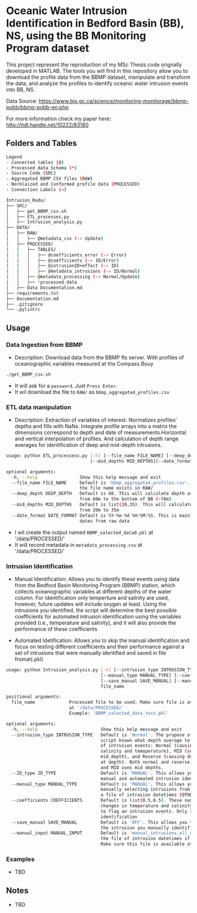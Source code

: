 # Oceanic Water Intrusion Identification in Bedford Basin (BB), NS, using the BB Monitoring Program dataset

This project represent the reproduction of my MSc Thesis code orignally developed in MATLAB. The tools you will
find in this repository allow you to download the 
profile data from the BBMP dataset, manipulate and transform the data, and analyze the profiles to identify
oceanic water intrusion events into BB, NS. 

Data Source: https://www.bio.gc.ca/science/monitoring-monitorage/bbmp-pobb/bbmp-pobb-en.php

For more information check my paper here: http://hdl.handle.net/10222/83180

## Folders and Tables

```bash
Legend
- Connected tables (@)
- Processed data Schema (*)
- Source Code (SRC)
- Aggregated BBMP CSV files (RAW)
- Normlaized and Conformed profile data (PROCESSED)
- Connection Labels (→)

Intrusion_Redo/
├── SRC/
│   ├── get_BBMP_csv.sh
│   ├── ETL_processes.py
│   ├── Intrusion_analysis.py
├── DATA/
│   ├── RAW/
|   │   ├── @metadata_csv (-> Update)
│   ├── PROCESSED/
|   │   ├── TABLES/
|   |   │   ├── @coefficients_error (-> Error)
|   |   │   ├── @coefficients (-> ID/Error)
|   |   │   ├── @intrusionID+effect (-> ID)
|   |   │   ├── @metadata_intrusions (-> ID/Normal)
|   │   ├── @metadata_processing (-> Normal/Update)
|   │   ├── *processed_data
│   ├── Data Documentation.md
├── requirements.txt
├── Documentation.md
├── .gitignore
└── .pylintrc
```

## Usage

### Data Ingestion from BBMP
- Description: Download data from the BBMP fts server. With profiles of oceanographic variables measured at the Compass Bouy

```bash
./get_BBMP_csv.sh
```

- It will ask for a `password`. Just `Press Enter`.
- It wil download the file to `RAW/` as `bbmp_aggregated_profiles.csv`

### ETL data manipulation
- Description: Extraction of variables of interest. Normalizes profiles’ depths and fills with NaNs. Integrate profile arrays into a matrix the dimensions correspond to depth and date of measurements.Horizontal and vertical interpolation of profiles. And calculation of depth range averages for identification of deep and mid-depth intrusions.

```bash
usage: python ETL_processess.py [-h] [--file_name FILE_NAME] [--deep_depth DEEP_DEPTH] 
                                [--mid_depths MID_DEPTHS][--date_format DATE_FORMAT] 

optional arguments:
  -h, --help                Show this help message and exit
  --file_name FILE_NAME     Default is 'bbmp_aggregated_profiles.csv'. Make sure
                            the file name exists in RAW/
  --deep_depth DEEP_DEPTH   Default is 60. This will calculate depth averages
                            from 60m to the bottom of BB (~70m) 
  --mid_depths MID_DEPTHS   Default is list(20,35). This will calculate depth averages
                            from 20m to 35m
  --date_format DATE_FORMAT Default is %Y-%m-%d %H:%M:%S. This is mainly used to read
                            dates from raw data
```

- I wil create the output named `BBMP_salected_data0.pkl` at '/data/PROCESSED/'
- It will record metadata in `metadata_processing.csv` at '/data/PROCESSED/' 

### Intrusion Identification

- Manual Identification: Allows you to identify these events using data from
the Bedford Basin Monitoring Program (BBMP) station, which collects oceanographic
variables at different depths of the water column. For identification only
temperture and salinity are used, however, future updates will include oxygen at least.
Using the intrusions you identified, the script will determine the best possible
coefficients for automated intrusion identification using the variables provided
(i.e., temperature and salinity), and it will also provide the performance of these
coefficients

- Automated Idetification: Allows you to skip the manual identification and focus on
testing different coefficients and their performance against a set of intrusions
that were manually identified and saved in file fromat(.pkl)

```bash
usage: python Intrusion_analysis.py [-h] [--intrusion_type INTRUSION_TYPE] [--ID_type ID_TYPE] 
                                    [--manual_type MANUAL_TYPE] [--coefficients COEFFICIENTS] 
                                    [--save_manual SAVE_MANUAL] [--manual_input MANUAL_INPUT] 
                                    file_name

positional arguments:
  file_name             Processed file to be used. Make sure file is available
                        at '/data/PROCESSED/'
                        Example: 'BBMP_salected_data_test.pkl'

optional arguments:
  -h, --help                        Show this help message and exit
  --intrusion_type INTRUSION_TYPE   Default is 'Normal'. The prupose of this is so that the
                                    script known what depth average to use. There are 3 types
                                    of intrusion events: Normal (causing increases in both
                                    salinity and temoperature), MID (seen at
                                    mid_depth), and Reverse (causing decreases in temperature
                                    at depth). Both normal and reverse use deep depths,
                                    and MID uses mid depths. 
  --ID_type ID_TYPE                 Default is 'MANUAL'. This allows you to select between
                                    manual and automated intrusion identification
  --manual_type MANUAL_TYPE         Default is 'MANUAL'. This allows you to select between
                                    manually selecting intrusions from plots, or importing
                                    a file of intrusion datetimes (OTHER)
  --coefficients COEFFICIENTS       Default is list(0.5,0.5). These numbers represent the
                                    changes in temperature and salinity that will be used
                                    to flag an intrusion events. Only required for Automatic
                                    identification
  --save_manual SAVE_MANUAL         Default is 'OFF'. This allows you to save (ON) or not
                                    the intrusion you manually identified using the plots
  --manual_input MANUAL_INPUT       Default is 'manual_intrusions_all_noO2.pkl'. This is
                                    the file of intrusion datetimes if MANUAL_TYPE = OTHER.
                                    Make sure this file is available at '/data/PROCESSED/' 
```

### Examples
- TBD

## Notes
- TBD